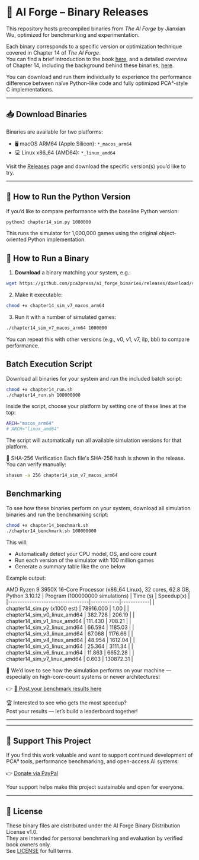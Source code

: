 # 🧠 AI Forge – Binary Releases

This repository hosts precompiled binaries from *The AI Forge* by Jianxian Wu, optimized for benchmarking and experimentation.

Each binary corresponds to a specific version or optimization technique covered in Chapter 14 of *The AI Forge*.  
You can find a brief introduction to the book [here](https://github.com/pca3press/ai_forge), and a detailed overview of Chapter 14, including the background behind these binaries, [here](https://github.com/pca3press/ai_forge/tree/main/chapter14).

You can download and run them individually to experience the performance difference between naïve Python-like code and fully optimized PCA³-style C implementations.

---

## 📥 Download Binaries

Binaries are available for two platforms:

- 🖥 macOS ARM64 (Apple Silicon): `*_macos_arm64`
- 💻 Linux x86_64 (AMD64): `*_linux_amd64`

Visit the [Releases](https://github.com/pca3press/ai_forge_binaries/releases) page and download the specific version(s) you’d like to try.

---
## 🐍 How to Run the Python Version

If you’d like to compare performance with the baseline Python version:

```bash
python3 chapter14_sim.py 1000000
```
This runs the simulator for 1,000,000 games using the original object-oriented Python implementation.

## 🚀 How to Run a Binary

1. **Download** a binary matching your system, e.g.:

```bash
wget https://github.com/pca3press/ai_forge_binaries/releases/download/v1.0.0/chapter14_sim_v7_macos_arm64
```
2. Make it executable:

```bash
chmod +x chapter14_sim_v7_macos_arm64
```

3. Run it with a number of simulated games:

```bash
./chapter14_sim_v7_macos_arm64 1000000
```

You can repeat this with other versions (e.g., v0, v1, v7, ilp, bbl) to compare performance.

 
## Batch Execution Script
Download all binaries for your system and run the included batch script:

```bash
chmod +x chapter14_run.sh
./chapter14_run.sh 100000000
```

Inside the script, choose your platform by setting one of these lines at the top:

```bash
ARCH="macos_arm64"
# ARCH="linux_amd64"
```
The script will automatically run all available simulation versions for that platform.

🧪 SHA-256 Verification
Each file's SHA-256 hash is shown in the release. You can verify manually:

```bash
shasum -a 256 chapter14_sim_v7_macos_arm64
```

## Benchmarking
To see how these binaries perform on your system, download all simulation binaries and run the benchmarking script:

```bash
chmod +x chapter14_benchmark.sh
./chapter14_benchmark.sh 100000000
```

This will:

- Automatically detect your CPU model, OS, and core count
- Run each version of the simulator with 100 million games
- Generate a summary table like the one below

Example output:

AMD Ryzen 9 3950X 16-Core Processor (x86_64 Linux), 32 cores, 62.8 GB, Python 3.10.12
| Program (100000000 simulations)  | Time (s)   | Speedup(x) |
|----------------------------------|------------|------------|
| chapter14_sim.py (x1000 est)     | 78916.000  | 1.00       |
| chapter14_sim_v0_linux_amd64     | 382.728    | 206.19     |
| chapter14_sim_v1_linux_amd64     | 111.430    | 708.21     |
| chapter14_sim_v2_linux_amd64     | 66.594     | 1185.03    |
| chapter14_sim_v3_linux_amd64     | 67.068     | 1176.66    |
| chapter14_sim_v4_linux_amd64     | 48.954     | 1612.04    |
| chapter14_sim_v5_linux_amd64     | 25.364     | 3111.34    |
| chapter14_sim_v6_linux_amd64     | 11.863     | 6652.28    |
| chapter14_sim_v7_linux_amd64     | 0.603      | 130872.31  |

💬 We’d love to see how the simulation performs on your machine — especially on high-core-count systems or newer architectures!

👉 [📣 Post your benchmark results here](https://github.com/pca3press/ai_forge_binaries/discussions/2)

🏆 Interested to see who gets the most speedup?  
Post your results — let’s build a leaderboard together!

---

---

## 💖 Support This Project

If you find this work valuable and want to support continued development of PCA³ tools, performance benchmarking, and open-access AI systems:

👉 [Donate via PayPal](https://paypal.me/pca3press)

Your support helps make this project sustainable and open for everyone.

---

## 📜 License  
These binary files are distributed under the AI Forge Binary Distribution License v1.0.  
They are intended for personal benchmarking and evaluation by verified book owners only.  
See [LICENSE](./LICENSE) for full terms.


